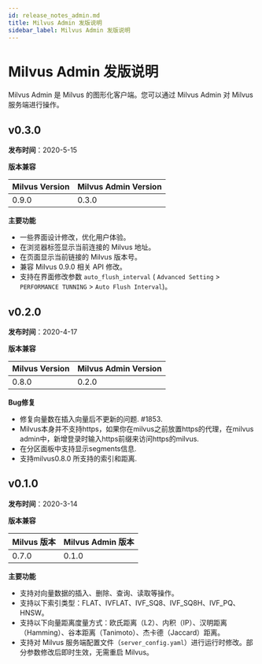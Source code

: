 ```yaml
---
id: release_notes_admin.md
title: Milvus Admin 发版说明
sidebar_label: Milvus Admin 发版说明
---
```


# Milvus Admin 发版说明

Milvus Admin 是 Milvus 的图形化客户端。您可以通过 Milvus Admin 对 Milvus 服务端进行操作。

## v0.3.0

**发布时间**：2020-5-15

**版本兼容**

| Milvus Version    | Milvus Admin Version  |
| ---------------| -----------------|
| 0.9.0          | 0.3.0           |

**主要功能**

- 一些界面设计修改，优化用户体验。
- 在浏览器标签显示当前连接的 Milvus 地址。
- 在页面显示当前链接的 Milvus 版本号。
- 兼容 Milvus 0.9.0 相关 API 修改。
- 支持在界面修改参数 `auto_flush_interval` ( `Advanced Setting` > `PERFORMANCE TUNNING` > `Auto Flush Interval`)。


## v0.2.0

**发布时间**：2020-4-17

**版本兼容**

| Milvus Version    | Milvus Admin Version  |
| ---------------| -----------------|
| 0.8.0          | 0.2.0           |

**Bug修复**

- 修复向量数在插入向量后不更新的问题. #1853.
- Milvus本身并不支持https，如果你在milvus之前放置https的代理，在milvus admin中，新增登录时输入https前缀来访问https的milvus.
- 在分区面板中支持显示segments信息.
- 支持milvus0.8.0 所支持的索引和距离.

## v0.1.0

**发布时间**：2020-3-14

**版本兼容**

| Milvus 版本    | Milvus Admin 版本  |
| ---------------| -----------------|
| 0.7.0          | 0.1.0           |

**主要功能**

- 支持对向量数据的插入、删除、查询、读取等操作。
- 支持以下索引类型：FLAT、IVFLAT、IVF_SQ8、IVF_SQ8H、IVF_PQ、HNSW。
- 支持以下向量距离度量方式：欧氏距离（L2）、内积（IP）、汉明距离（Hamming）、谷本距离（Tanimoto）、杰卡德（Jaccard）距离。
- 支持对 Milvus 服务端配置文件（`server_config.yaml`）进行运行时修改。部分参数修改后即时生效，无需重启 Milvus。
